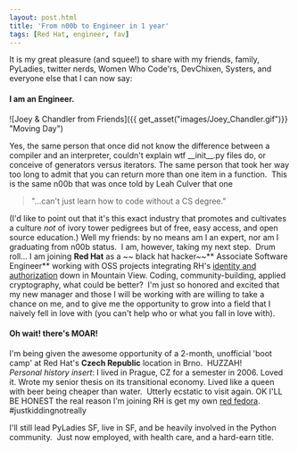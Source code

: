 ```yaml
---
layout: post.html
title: 'From n00b to Engineer in 1 year'
tags: [Red Hat, engineer, fav]
---
```


It is my great pleasure (and squee!) to share with my friends, family, PyLadies, twitter nerds, Women Who Code'rs, DevChixen, Systers, and everyone else that I can now say: 

#### I am an Engineer.

<aside>![Joey & Chandler from Friends]({{ get_asset("images/Joey_Chandler.gif")}} "Moving Day") </aside>

Yes, the same person that once did not know the difference between a compiler and an interpreter, couldn't explain wtf \_\_init\_\_.py files do, or conceive of generators versus iterators. The same person that took her way too long to admit that you can return more than one item in a function.  This is the same n00b that was once told by Leah Culver that one

> "...can't just learn how to code without a CS degree."

(I'd like to point out that it's this exact industry that promotes and cultivates a culture *not* of ivory tower pedigrees but of free, easy access, and open source education.) Well my friends: by no means am I an expert, nor am I graduating from n00b status.  I am, however, taking my next step.  Drum roll... I am joining **Red Hat** as a ~~ black hat hacker~~** Associate Software Engineer** working with OSS projects integrating RH's [identity and authorization][IPA] down in Mountain View. Coding, community-building, applied cryptography, what could be better?  I'm just so honored and excited that my new manager and those I will be working with are willing to take a chance on me, and to give me the opportunity to grow into a field that I naively fell in love with (you can't help who or what you fall in love with).

#### Oh wait! there's MOAR!

I'm being given the awesome opportunity of a 2-month, unofficial 'boot camp' at Red Hat's **Czech Republic** location in Brno.  HUZZAH! *Personal* *history insert*: I lived in Prague, CZ for a semester in 2006. Loved it. Wrote my senior thesis on its transitional economy. Lived like a queen with beer being cheaper than water.  Utterly ecstatic to visit again. OK I'LL BE HONEST the real reason I'm joining RH is get my own [red fedora][fedora]. \#justkiddingnotreally

I'll still lead PyLadies SF, live in SF, and be heavily involved in the Python community.  Just now employed, with health care, and a hard-earn title.

[IPA]: http://http://freeipa.org/page/Main_Page "freeIPA"
[fedora]: http://www.networkworld.com/Google%20Subnet/redhat%20penguin.gif "Linux Penguin w fedora"
